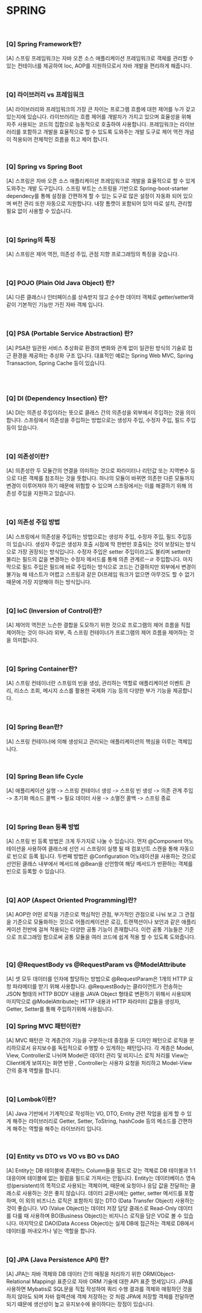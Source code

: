 # SPRING

<br>

### [Q] Spring Framework란?
[A] 스프링 프레임워크는 자바 오픈 소스 애플리케이션 프레임워크로 객체를 관리할 수 있는 컨테이너를 제공하여 Ioc, AOP를 지원하므로서 자바 개발을 편리하게 해줍니다. 

<br>

### [Q] 라이브러리 vs 프레임워크
[A] 라이브러리와 프레임워크의 가장 큰 차이는 프로그램 흐름에 대한 제어를 누가 갖고 있는지에 있습니다. 라이브러리는 흐름 제어를 개발자가 가지고 있으며 효율성을 위해 자주 사용되는 코드의 집합으로 능동적으로 호출하여 사용합니다. 프레임워크는 라이브러리를 포함하고 개발을 효율적으로 할 수 있도록 도와주는 개발 도구로 제어 역전 개념이 적용되어 전체적인 흐름을 쥐고 제어 합니다.  

<br>


### [Q] Spring vs Spring Boot
[A] 스프링은 자바 오픈 소스 애플리케이션 프레임워크로 개발을 효율적으로 할 수 있게 도와주는 개발 도구입니다. 스프링 부트는 스프링을 기반으로 Spring-boot-starter dependecy를 통해 설정을 간편하게 할 수 있는 도구로 많은 설정이 자동화 되어 있으며 버전 관리 또한 자동으로 지원합니다. 내장 톰캣이 포함되어 있어 따로 설치, 관리할 필요 없이 사용할 수 있습니다. 

<br>

### [Q] Spring의 특징
[A] 스프링은 제어 역전, 의존성 주입, 관점 지향 프로그래밍의 특징을 갖습니다. 

<br>

### [Q] POJO (Plain Old Java Object) 란?
[A] 다른 클래스나 인터페이스를 상속받지 않고 순수한 데이터 객체로 getter/setter와 같이 기본적인 기능만 가진 자바 객체 입니다. 

<br>

### [Q] PSA (Portable Service Abstraction) 란?
[A] PSA란 일관된 서비스 추상화로 환경의 변화와 관계 없이 일관된 방식의 기술로 접근 환경을 제공하는 추상화 구조 입니다. 대표적인 예로는 Spring Web MVC, Spring Transaction, Spring Cache 등이 있습니다. 

<br>
<br>

### [Q] DI (Dependency Insection) 란?
[A] DI는 의존성 주입이라는 뜻으로 클래스 간의 의존성을 외부에서 주입하는 것을 의미합니다. 스프링에서 의존성을 주입하는 방법으로는 생성자 주입, 수정자 주입, 필드 주입등이 있습니다. 

<br>

### [Q] 의존성이란?
[A] 의존성란 두 모듈간의 연결을 의미하는 것으로 파라미터나 리턴값 또는 지역변수 등으로 다른 객체를 참조하는 것을 뜻합니다. 하나의 모듈이 바뀌면 의존한 다른 모듈까지 변경이 이루어져야 하기 때문에 위험할 수 있으며 스프링에서는 이를 해결하기 위해 의존성 주입을 지원하고 있습니다. 

<br>

### [Q] 의존성 주입 방법
[A] 스프링에서 의존성을 주입하는 방법으로는 생성자 주입, 수정자 주입, 필드 주입등이 있습니다. 생성자 주입은 생성자 호출 시점에 딱 한번만 호출되는 것이 보장되는 방식으로 가장 권장되는 방식입니다. 수정자 주입은 setter 주입이라고도 불리며 setter라 불리는 필드의 값을 변경하는 수정자 메서드를 통해 의존 관계르ㅡㄹ 주입합니다. 마지막으로 필드 주입은 필드에 바로 주입하는 방식으로 코드는 간결하지만 외부에서 변경이 불가능 해 테스트가 어렵고 스프링과 같은 DI프레임 워크가 없으면 아무것도 할 수 없기 때문에 가장 지양해야 하는 방식입니다. 

<br>

### [Q] IoC (Inversion of Control)란?
[A] 제어의 역전은 느슨한 결합을 도모하기 위한 것으로 프로그램의 제어 흐름을 직접 제어하는 것이 아니라 외부, 즉 스프링 컨테이너가 프로그램의 제어 흐름을 제어하는 것을 의미합니다. 

<br>

### [Q] Spring Container란?
[A] 스프링 컨테이너란 스프링의 빈을 생성, 관리하는 역할로 애플리케이션 이벤트 관리, 리소스 조회, 메시지 소스를 활용한 국제화 기능 등의 다양한 부가 기능을 제공합니다. 

<br>

### [Q] Spring Bean란?
[A] 스프링 컨테이너에 의해 생성되고 관리되는 애플리케이션의 핵심을 이루는 객체입니다. 

<br>

### [Q] Spring Bean life Cycle
[A] 애플리케이션 실행 -> 스프링 컨테이너 생성 -> 스프링 빈 생성 -> 의존 관계 주입 -> 초기화 메소드 콜백 -> 필요 데이터 사용 -> 소멸전 콜백 -> 스프링 종료

<br>

### [Q] Spring Bean 등록 방법
[A] 스프링 빈 등록 방법은 크게 두가지로 나눌 수 있습니다. 먼저 @Component 어노테이션을 사용하여 클래스에 선언 시 스프링이 실행 될 때 컴포넌트 스캔을 통해 자동으로 빈으로 등록 됩니다. 두번째 방법은 @Configuration 어노테이션을 사용하는 것으로 선언된 클래스 내부에서 메서드에 @Bean을 선언항여 해당 메서드가 반환하는 객체를 빈으로 등록할 수 있습니다. 

<br>

### [Q] AOP (Aspect Oriented Programming)란?
[A] AOP란 어떤 로직을 기준으로 핵심적인 관점, 부가적인 관점으로 나눠 보고 그 관점을 기준으로 모듈화하는 것으로 어플리케이션은 로깅, 트랜잭션이나 보안과 같은 애플리케이션 전반에 걸쳐 적용되는 다양한 공통 기능이 존재합니다. 이런 공통 기능들은 기준으로 프로그래밍 함으로써 공통 모듈을 여러 코드에 쉽게 적용 할 수 있도록 도와줍니다. 

<br>

### [Q] @RequestBody vs @RequestParam vs @ModelAttribute
[A] 셋 모두 데이터를 인자에 할당하는 방법으로 @RequestParam은 1개의 HTTP 요청 파라메터를 받기 위해 사용합니다. @RequestBody는 클라이언트가 전송하는 JSON 형태의 HTTP BODY 내용을 JAVA Object 형태로 변환하기 위해서 사용되며 마지막으로 @ModelAttribute는 HTTP 내용과 HTTP 파라미터 값들을 생성자, Getter, Setter를 통해 주입하기위해 사용됩니다. 
<br>

### [Q] Spring MVC 패턴이란?
[A] MVC 패턴은 각 계층간의 기능을 구분하는데 중점을 둔 디자인 패턴으로 로직을 분리하므로서 유지보수를 독립적으로 수행할 수 있게하는 패턴입니다. 각 계층은 Model, View, Controller로 나뉘며 Model은 데이터 관리 및 비지니스 로직 처리를 View는 Client에게 보여지는 화면 반환 , Controller는 사용자 요청을 처리하고 Model-View간의 중개 역할을 합니다. 

<br>

### [Q] Lombok이란?
[A] Java 기반에서 기계적으로 작성하는 VO, DTO, Entity 관련 작업을 쉽게 할 수 있게 해주는 라이브러리로 Getter, Setter, ToString, hashCode 등의 메소드를 간편하게 해주는 역할을 해주는 라이브러리 입니다. 

<br>

### [Q] Entity vs DTO vs VO vs BO vs DAO
[A] Entity는 DB 테이블에 존재한느 Column들을 필드로 갖는 객체로 DB 테이블과 1:1 대응이며 테이블에 없는 컬럼을 필드로 가져서는 안됩니다. Entity는 데이터베이스 영속성(persistent)의 목적으로 사용되는 객체이며, 때문에 요청이나 응답 값을 전달하는 클래스로 사용하는 것은 좋지 않습니다. 데이터 교환시에는 getter, setter 메서드를 포함하며, 이 외의 비즈니스 로직은 포함하지 않는 DTO (Data Transfer Object) 사용하는 것이 좋습니다. VO (Value Object)는 데이터 저장 담당 클래스로 Read-Only 데이터를 다룰 때 사용하며 BO(Business Object)는 비지니스 로직을 담은 VO로 볼 수 있습니다. 마지막으로 DAO(Data Access Object)는 실제 DB에 접근하는 객체로 DB에서 데이터를 꺼내오거나 넣는 역할을 합니다. 

<br>

### [Q] JPA (Java Persistence API) 란?
[A] JPA는 자바 객체와 DB 데이터 간의 매핑을 처리하기 위한 ORM(Object-Relational Mapping) 표준으로 자바 ORM 기술에 대한 API 표준 명세입니다. JPA를 사용하면 Mybatis로 SQL문을 직접 작성하여 쿼리 수행 결과를 객체와 매핑하던 것을 하지 않아도 되며 자바 컬렉션에 객체 저장하는 것 처럼 JPA에 저장할 객체를 전달하면 되기 떄문에 생산성이 높고 유지보수에 용이하다는 장점이 있습니다. 
